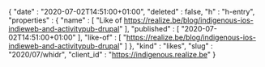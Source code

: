 {
  "date" : "2020-07-02T14:51:00+01:00",
  "deleted" : false,
  "h" : "h-entry",
  "properties" : {
    "name" : [ "Like of https://realize.be/blog/indigenous-ios-indieweb-and-activitypub-drupal" ],
    "published" : [ "2020-07-02T14:51:00+01:00" ],
    "like-of" : [ "https://realize.be/blog/indigenous-ios-indieweb-and-activitypub-drupal" ]
  },
  "kind" : "likes",
  "slug" : "2020/07/whidr",
  "client_id" : "https://indigenous.realize.be"
}
